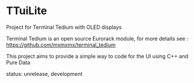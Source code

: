 # TTuiLite
Project for Terminal Tedium with OLED displays

Terminal Tedium is an open source  Eurorack module, 
for more details see : https://github.com/mxmxmx/terminal_tedium


This project aims to provide a simple way to code for the UI using C++ and Pure Data


status: unrelease, development
